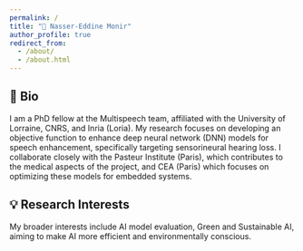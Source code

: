 ```yaml
---
permalink: /
title: "👋 Nasser-Eddine Monir"
author_profile: true
redirect_from: 
  - /about/
  - /about.html
---
```


📝 Bio
---
I am a PhD fellow at the Multispeech team, affiliated with the University of Lorraine, CNRS, and Inria (Loria). My research focuses on developing an objective function to enhance deep neural network (DNN) models for speech enhancement, specifically targeting sensorineural hearing loss. I collaborate closely with the Pasteur Institute (Paris), which contributes to the medical aspects of the project, and CEA (Paris) which focuses on optimizing these models for embedded systems. 

💡 Research Interests
------------------

My broader interests include AI model evaluation, Green and Sustainable AI, aiming to make AI more efficient and environmentally conscious.